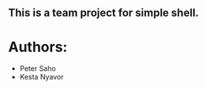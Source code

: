 <h2>This is a team project for simple shell.</h2>
<h1>Authors:</h1>
<ul>
<li>Peter Saho </li>
<li>Kesta Nyavor</li>
</ul>
